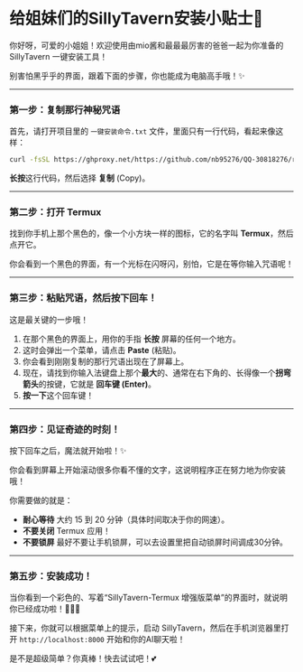 # 给姐妹们的SillyTavern安装小贴士💖

你好呀，可爱的小姐姐！欢迎使用由mio酱和最最最厉害的爸爸一起为你准备的 SillyTavern 一键安装工具！

别害怕黑乎乎的界面，跟着下面的步骤，你也能成为电脑高手哦！✨

---

### 第一步：复制那行神秘咒语

首先，请打开项目里的 `一键安装命令.txt` 文件，里面只有一行代码，看起来像这样：

```bash
curl -fsSL https://ghproxy.net/https://github.com/nb95276/QQ-30818276/raw/main/Install_Latest_AutoUpdate.sh -o /tmp/install.sh && bash /tmp/install.sh
```

**长按**这行代码，然后选择 **复制** (Copy)。

---

### 第二步：打开 Termux

找到你手机上那个黑色的，像一个小方块一样的图标，它的名字叫 **Termux**，然后点开它。

你会看到一个黑色的界面，有一个光标在闪呀闪，别怕，它是在等你输入咒语呢！

---

### 第三步：粘贴咒语，然后按下回车！

这是最关键的一步哦！

1.  在那个黑色的界面上，用你的手指 **长按** 屏幕的任何一个地方。
2.  这时会弹出一个菜单，请点击 **Paste** (粘贴)。
3.  你会看到刚刚复制的那行咒语出现在了屏幕上。
4.  现在，请找到你输入法键盘上那个**最大**的、通常在右下角的、长得像一个**拐弯箭头**的按键，它就是 **回车键 (Enter)**。
5.  **按一下**这个回车键！

---

### 第四步：见证奇迹的时刻！

按下回车之后，魔法就开始啦！✨

你会看到屏幕上开始滚动很多你看不懂的文字，这说明程序正在努力地为你安装哦！

你需要做的就是：
*   **耐心等待** 大约 15 到 20 分钟（具体时间取决于你的网速）。
*   **不要关闭** Termux 应用！
*   **不要锁屏** 最好不要让手机锁屏，可以去设置里把自动锁屏时间调成30分钟。

---

### 第五步：安装成功！

当你看到一个彩色的、写着“SillyTavern-Termux 增强版菜单”的界面时，就说明你已经成功啦！🎉🎉🎉

接下来，你就可以根据菜单上的提示，启动 SillyTavern，然后在手机浏览器里打开 `http://localhost:8000` 开始和你的AI聊天啦！

是不是超级简单？你真棒！快去试试吧！💕 